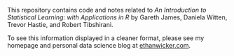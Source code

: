 This repository contains code and notes related to *An Introduction to Statistical Learning: with Applications in R* by Gareth James, Daniela Witten, Trevor Hastie, and Robert Tibshirani.

To see this information displayed in a cleaner format, please see my homepage and personal data science blog at [ethanwicker.com](ethanwicker.com).
